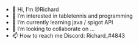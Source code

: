 - 👋 Hi, I’m @Richard
- 👀 I’m interested in tabletennis and programming
- 🌱 I’m currently learning java / spigot API
- 💞️ I’m looking to collaborate on ...
- 📫 How to reach me Discord: Richard_#4843

<!---
Rich-a-rd/Rich-a-rd is a ✨ special ✨ repository because its `README.md` (this file) appears on your GitHub profile.
You can click the Preview link to take a look at your changes.
--->
